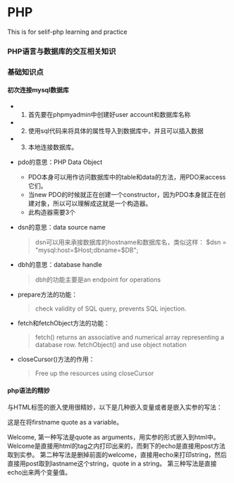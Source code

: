 # PHP
This is for selif-php learning and practice 

### PHP语言与数据库的交互相关知识

### 基础知识点
#### 初次连接mysql数据库
- 1. 首先要在phpmyadmin中创建好user account和数据库名称
- 2. 使用sql代码来将具体的属性导入到数据库中，并且可以插入数据
- 3. 本地连接数据库。

- pdo的意思：PHP Data Object
    - PDO本身可以用作访问数据库中的table和data的方法，用PDO来access它们。
    - 当new PDO的时候就正在创建一个constructor，因为PDO本身就正在创建对象，所以可以理解成这就是一个构造器。
    - 此构造器需要3个
- dsn的意思：data source name
  > dsn可以用来承接数据库的hostname和数据库名，类似这样：
  > $dsn = "mysql:host=$Host;dbname=$DB";
- dbh的意思：database handle
  > dbh的功能主要是an endpoint for operations
- prepare方法的功能：
  > check validity of SQL query, prevents SQL injection.
- fetch和fetchObject方法的功能：
  > fetch() returns an associative and numerical array representing a database row.
  > fetchObject() and use object notation
- closeCursor()方法的作用：
  > Free up the resources using closeCursor

#### php语法的精妙
与HTML标签的嵌入使用很精妙，以下是几种嵌入变量或者是嵌入实参的写法：
<?php $firstname = $_POST["firstname"]; ?>
这是在将firstname quote as a variable。
<tr><td>Welcome, <?php echo $_POST["firstname"]; ?></td></tr>
<tr><td><?php echo "Your last name is  $_POST[lastname]"; ?></td></tr>
<tr><td><?php echo "Anyway, nice to meet you $firstname $lastname"; ?></td></tr>
第一种写法是quote as arguments，用实参的形式嵌入到html中。Welcome是直接用html的tag之内打印出来的，而剩下的echo是直接用post方法取到实参。
第二种写法是删掉前面的welcome，直接用echo来打印string，然后直接用post取到lastname这个string，quote in a string。
第三种写法是直接echo出来两个变量值。


